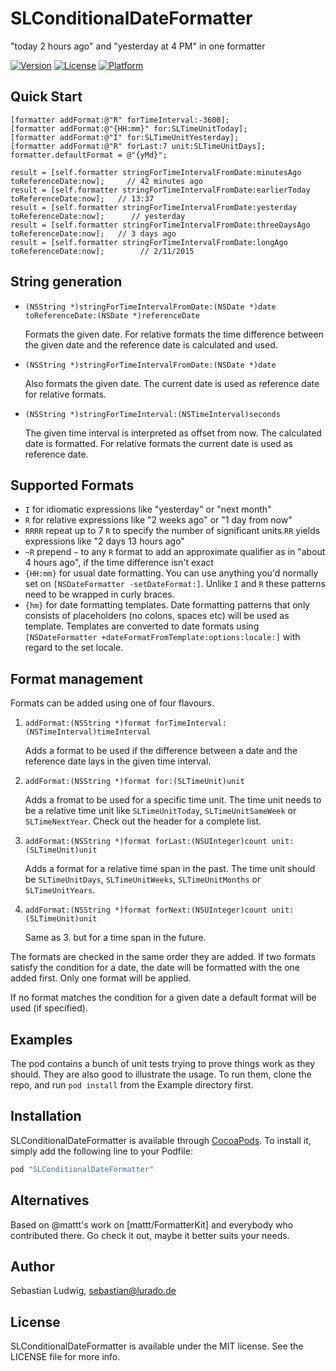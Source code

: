 # SLConditionalDateFormatter
"today 2 hours ago" and "yesterday at 4 PM" in one formatter

[![Version](https://img.shields.io/cocoapods/v/SLConditionalDateFormatter.svg?style=flat)](http://cocoapods.org/pods/SLConditionalDateFormatter)
[![License](https://img.shields.io/cocoapods/l/SLConditionalDateFormatter.svg?style=flat)](http://cocoapods.org/pods/SLConditionalDateFormatter)
[![Platform](https://img.shields.io/cocoapods/p/SLConditionalDateFormatter.svg?style=flat)](http://cocoapods.org/pods/SLConditionalDateFormatter)

## Quick Start

```objc
[formatter addFormat:@"R" forTimeInterval:-3600];
[formatter addFormat:@"{HH:mm}" for:SLTimeUnitToday];
[formatter addFormat:@"I" for:SLTimeUnitYesterday];
[formatter addFormat:@"R" forLast:7 unit:SLTimeUnitDays];
formatter.defaultFormat = @"{yMd}";

result = [self.formatter stringForTimeIntervalFromDate:minutesAgo toReferenceDate:now];     // 42 minutes ago
result = [self.formatter stringForTimeIntervalFromDate:earlierToday toReferenceDate:now];   // 13:37
result = [self.formatter stringForTimeIntervalFromDate:yesterday toReferenceDate:now];      // yesterday
result = [self.formatter stringForTimeIntervalFromDate:threeDaysAgo toReferenceDate:now];   // 3 days ago
result = [self.formatter stringForTimeIntervalFromDate:longAgo toReferenceDate:now];        // 2/11/2015
```

## String generation

- `(NSString *)stringForTimeIntervalFromDate:(NSDate *)date toReferenceDate:(NSDate *)referenceDate`
	
	Formats the given date. For relative formats the time difference between the given date and the reference date is calculated and used.

- `(NSString *)stringForTimeIntervalFromDate:(NSDate *)date`

	Also formats the given date. The current date is used as reference date for relative formats.
	
- `(NSString *)stringForTimeInterval:(NSTimeInterval)seconds`

	The given time interval is interpreted as offset from now. The calculated date is formatted. For relative formats the current date is used as reference date.

## Supported Formats

- `I` for idiomatic expressions like "yesterday" or "next month"
- `R` for relative expressions like "2 weeks ago" or "1 day from now"
- `RRRR` repeat up to 7 `R` to specify the number of significant units.`RR` yields expressions like "2 days 13 hours ago"
- `~R` prepend `~` to any `R` format to add an approximate qualifier as in "about 4 hours ago", if the time difference isn't exact
- `{HH:mm}` for usual date formatting. You can use anything you'd normally set on `[NSDateFormatter -setDateFormat:]`. Unlike `I` and `R` these patterns need to be wrapped in curly braces.
- `{hm}` for date formatting templates. Date formatting patterns that only consists of placeholders (no colons, spaces etc) will be used as template. Templates are converted to date formats using `[NSDateFormatter
+dateFormatFromTemplate:options:locale:]` with regard to the set locale.

## Format management

Formats can be added using one of four flavours.

1. `addFormat:(NSString *)format forTimeInterval:(NSTimeInterval)timeInterval`
	
	Adds a format to be used if the difference between a date and the reference date lays in the given time interval.

2. `addFormat:(NSString *)format for:(SLTimeUnit)unit`

	 Adds a fromat to be used for a specific time unit. The time unit needs to be a relative time unit like `SLTimeUnitToday`, `SLTimeUnitSameWeek` or `SLTimeNextYear`. Check out the header for a complete list.

3. `addFormat:(NSString *)format forLast:(NSUInteger)count unit:(SLTimeUnit)unit`

	Adds a format for a relative time span in the past. The time unit should be `SLTimeUnitDays`, `SLTimeUnitWeeks`, `SLTimeUnitMonths` or `SLTimeUnitYears`.

4. `addFormat:(NSString *)format forNext:(NSUInteger)count unit:(SLTimeUnit)unit`

	Same as 3. but for a time span in the future.


The formats are checked in the same order they are added. If two formats satisfy the condition for a date, the date will be formatted with the one added first. Only one format will be applied.

If no format matches the condition for a given date a default format will be used (if specified).


## Examples

The pod contains a bunch of unit tests trying to prove things work as they should. They are also good to illustrate the usage. To run them, clone the repo, and run `pod install` from the Example directory first.

## Installation

SLConditionalDateFormatter is available through [CocoaPods](http://cocoapods.org). To install
it, simply add the following line to your Podfile:

```ruby
pod "SLConditionalDateFormatter"
```

## Alternatives

Based on @mattt's work on [mattt/FormatterKit] and everybody who contributed there. Go check it out, maybe it better suits your needs.

## Author

Sebastian Ludwig, sebastian@lurado.de

## License

SLConditionalDateFormatter is available under the MIT license. See the LICENSE file for more info.
